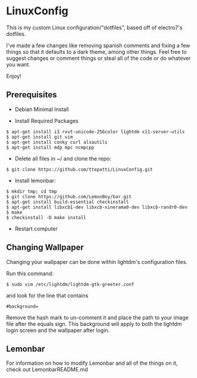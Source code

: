 #	LinuxConfig

This is my custom Linux configuration/"dotfiles", based off of electro7's dotfiles.

I've made a few changes like removing spanish comments and fixing a few things
so that it defaults to a dark theme, among other things. Feel free to suggest
changes or comment things or steal all of the code or do whatever you want.

Enjoy!

## Prerequisites

- Debian Minimal Install

- Install Required Packages
```
$ apt-get install i3 rxvt-unicode-256color lightdm x11-server-utils
$ apt-get install git vim
$ apt-get install conky curl alsautils
$ apt-get install mdp mpc ncmpcpp
```
- Delete all files in ~/ and clone the repo:
```
$ git clone https://github.com/ttepatti/LinuxConfig.git
```

- Install lemonbar:
```
$ mkdir tmp; cd tmp
$ git clone https://github.com/LemonBoy/bar.git
$ apt-get install build-essential checkinstall
$ apt-get install libxcb1-dev libxcb-xinerama0-dev libxcb-randr0-dev
$ make
$ checkinstall -D make install
```

- Restart computer

## Changing Wallpaper

Changing your wallpaper can be done within lightdm's configuration files.

Run this command:
```
$ sudo vim /etc/lightdm/lightdm-gtk-greeter.conf
```
and look for the line that contains
```
#background=
```
Remove the hash mark to un-comment it and place the path to your image file
after the equals sign. This background will apply to both the lightdm login
screen and the wallpaper after login.

## Lemonbar

For information on how to modify Lemonbar and all of the things on it, check out
LemonbarREADME.md
